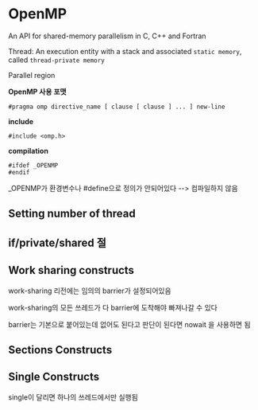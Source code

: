 # OpenMP

An API for shared-memory parallelism in C, C++ and Fortran

Thread: An execution entity with a stack and associated `static memory`, called `thread-private memory`

Parallel region


**OpenMP 사용 포맷**
```
#pragma omp directive_name [ clause [ clause ] ... ] new-line
```

**include**
```
#include <omp.h>
```

**compilation**
```
#ifdef _OPENMP
#endif
```
_OPENMP가 환경변수나 #define으로 정의가 안되어있다 --> 컴파일하지 않음

## Setting number of thread

## if/private/shared 절

## Work sharing constructs

work-sharing 리전에는 임의의 barrier가 설정되어있음

work-sharing의 모든 쓰레드가 다 barrier에 도착해야 빠져나갈 수 있다

barrier는 기본으로 붙어있는데 없어도 된다고 판단이 된다면 nowait 을 사용하면 됨

## Sections Constructs

## Single Constructs
single이 달리면 하나의 쓰레드에서만 실행됨
